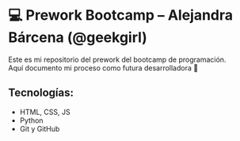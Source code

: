 # 💻 Prework Bootcamp – Alejandra Bárcena (@geekgirl)

Este es mi repositorio del prework del bootcamp de programación.  
Aquí documento mi proceso como futura desarrolladora 💅

## Tecnologías:
- HTML, CSS, JS
- Python
- Git y GitHub


